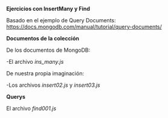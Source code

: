 **Ejercicios con InsertMany y Find**

Basado en el ejemplo de Query Documents:
https://docs.mongodb.com/manual/tutorial/query-documents/


**Documentos de la colección**

De los documentos de MongoDB:

-El archivo *ins_many.js*

De nuestra propia imaginación:

-Los archivos *insert02.js* y *insert03.js*


**Querys**

El archivo *find001.js*